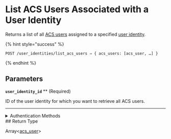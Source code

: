# List ACS Users Associated with a User Identity

Returns a list of all [ACS users](https://docs.seam.co/latest/capability-guides/access-systems/user-management) assigned to a specified [user identity](https://docs.seam.co/latest/capability-guides/mobile-access-in-development/managing-mobile-app-user-accounts-with-user-identities#what-is-a-user-identity).

{% hint style="success" %}
```
POST /user_identities/list_acs_users ⇒ { acs_users: [acs_user, …] }
```
{% endhint %}

## Parameters

**`user_identity_id`** **
 (Required)

ID of the user identity for which you want to retrieve all ACS users.

---


<details>

<summary>Authentication Methods</summary>

- API key
- Personal access token
  <br>Must also include the `seam-workspace` header in the request.
</details>
## Return Type

Array<[acs\_user](./)>

